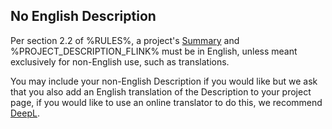## No English Description

Per section 2.2 of %RULES%, a project's [Summary](%PROJECT_SETTINGS_LINK%) and %PROJECT_DESCRIPTION_FLINK% must be in English, unless meant exclusively for non-English use, such as translations.

You may include your non-English Description if you would like but we ask that you also add an English translation of the Description to your project page, if you would like to use an online translator to do this, we recommend [DeepL](https://www.deepl.com/translator).
